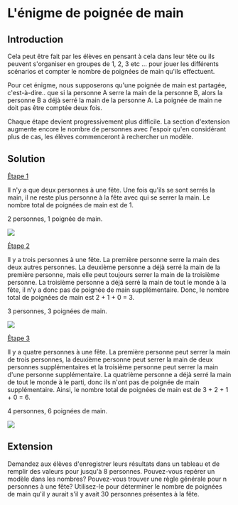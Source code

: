 # L'énigme de poignée de main

## Introduction

Cela peut être fait par les élèves en pensant à cela dans leur tête ou ils peuvent s'organiser en groupes de 1, 2, 3 etc ... pour jouer les différents scénarios et compter le nombre de poignées de main qu'ils effectuent.

Pour cet énigme, nous supposerons qu'une poignée de main est partagée, c'est-à-dire.. que si la personne A serre la main de la personne B, alors la personne B a déjà serré la main de la personne A. La poignée de main ne doit pas être comptée deux fois.

Chaque étape devient progressivement plus difficile. La section d'extension augmente encore le nombre de personnes avec l'espoir qu'en considérant plus de cas, les élèves commenceront à rechercher un modèle.


## Solution

<ins>Étape 1 <ins>

Il n'y a que deux personnes à une fête. Une fois qu'ils se sont serrés la main, il ne reste plus personne à la fête avec qui se serrer la main. Le nombre total de poignées de main est de 1.

2 personnes, 1 poignée de main.

![](https://github.com/supportingami/sami-maths-club/blob/master/maths-club-pack/images/handshake-puzzles-4.png?raw=true)



<ins> Étape 2 <ins>

Il y a trois personnes à une fête. La première personne serre la main des deux autres personnes. La deuxième personne a déjà serré la main de la première personne, mais elle peut toujours serrer la main de la troisième personne. La troisième personne a déjà serré la main de tout le monde à la fête, il n'y a donc pas de poignée de main supplémentaire. Donc, le nombre total de poignées de main est 2 + 1 + 0 = 3.

3 personnes, 3 poignées de main.

![](https://github.com/supportingami/sami-maths-club/blob/master/maths-club-pack/images/handshake-puzzles-5.png?raw=true)

<ins> Étape 3 <ins>

Il y a quatre personnes à une fête. La première personne peut serrer la main de trois personnes, la deuxième personne peut serrer la main de deux personnes supplémentaires et la troisième personne peut serrer la main d'une personne supplémentaire. La quatrième personne a déjà serré la main de tout le monde à le parti, donc ils n'ont pas de poignée de main supplémentaire. Ainsi, le nombre total de poignées de main est de 3 + 2 + 1 + 0 = 6.

4 personnes, 6 poignées de main.



![](https://github.com/supportingami/sami-maths-club/blob/master/maths-club-pack/images/handshake-puzzles-6.png?raw=true)

## Extension

Demandez aux élèves d'enregistrer leurs résultats dans un tableau et de remplir des valeurs pour jusqu'à 8 personnes. Pouvez-vous repérer un modèle dans les nombres? Pouvez-vous trouver une règle générale pour n personnes à une fête? Utilisez-le pour déterminer le nombre de poignées de main qu'il y aurait s'il y avait 30 personnes présentes à la fête.

